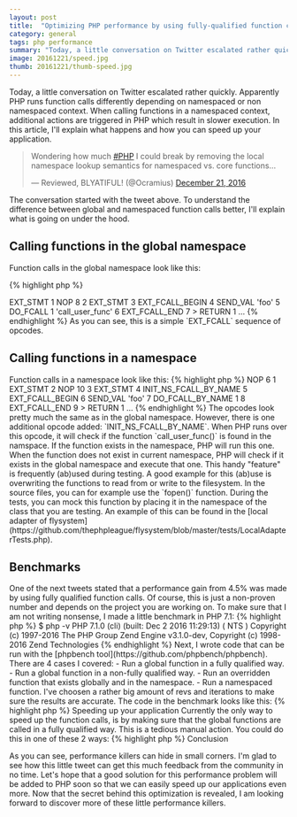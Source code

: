 ```yaml
---
layout: post
title:  "Optimizing PHP performance by using fully-qualified function calls"
category: general
tags: php performance
summary: "Today, a little conversation on Twitter escalated rather quickly. Apparently PHP runs function calls differently depending on namespaced or non namespaced context. When calling functions in a namespaced context, additional actions are triggered in PHP which result in slower execution. In this article, I'll explain what happens and how you can speed up your application."
image: 20161221/speed.jpg
thumb: 20161221/thumb-speed.jpg
---
```



<p>
    Today, a little conversation on Twitter escalated rather quickly.
    Apparently PHP runs function calls differently depending on namespaced or non namespaced context.
    When calling functions in a namespaced context, additional actions are triggered in PHP which result in slower execution.
    In this article, I'll explain what happens and how you can speed up your application.
</p>

<blockquote class="twitter-tweet" data-lang="en"><p lang="en" dir="ltr">Wondering how much <a href="https://twitter.com/hashtag/PHP?src=hash">#PHP</a> I could break by removing the local namespace lookup semantics for namespaced vs. core functions...</p>&mdash; Reviewed, BLYATIFUL! (@Ocramius) <a href="https://twitter.com/Ocramius/status/811504929357660160">December 21, 2016</a></blockquote>
<script async src="//platform.twitter.com/widgets.js" charset="utf-8"></script>

<p>
    The conversation started with the tweet above. 
    To understand the difference between global and namespaced function calls better, I'll explain what is going on under the hood.
</p>


<h2>Calling functions in the global namespace</h2>

Function calls in the global namespace look like this:

{% highlight php %}
<?php
// global.php

function foo() {
    echo 'bar';
}

call_user_func('foo');
{% endhighlight %}

After parsing this script, the opcodes look like this:

{% highlight sh %}
$ php -d vld.active=1 -d vld.execute=0 global.php

...
line     #* E I O op                           fetch          ext  return  operands
-------------------------------------------------------------------------------------
   4     0  E >   EXT_STMT
         1        NOP
   8     2        EXT_STMT
         3        EXT_FCALL_BEGIN
         4        SEND_VAL                                                 'foo'
         5        DO_FCALL                                      1          'call_user_func'
         6        EXT_FCALL_END
         7      > RETURN                                                   1

...
{% endhighlight %}

As you can see, this is a simple `EXT_FCALL` sequence of opcodes.


<h2>Calling functions in a namespace</h2>

Function calls in a namespace look like this:

{% highlight php %}
<?php
// namespaced.php

namespace baz;

function foo() {
    echo 'bar';
}

call_user_func('foo');
{% endhighlight %}

After parsing this script, the opcodes look like this:

{% highlight sh %}
$ php -d vld.active=1 -d vld.execute=0 global.php

...
line     #* E I O op                           fetch          ext  return  operands
-------------------------------------------------------------------------------------
   4     0  E >   NOP
   6     1        EXT_STMT
         2        NOP
  10     3        EXT_STMT
         4        INIT_NS_FCALL_BY_NAME
         5        EXT_FCALL_BEGIN
         6        SEND_VAL                                                 'foo'
         7        DO_FCALL_BY_NAME                              1
         8        EXT_FCALL_END
         9      > RETURN                                                   1
...
{% endhighlight %}

The opcodes look pretty much the same as in the global namespace. 
However, there is one additional opcode added: `INIT_NS_FCALL_BY_NAME`.
When PHP runs over this opcode, it will check if the function `call_user_func()` is found in the namspace.
If the function exists in the namespace, PHP will run this one.
When the function does not exist in current namespace, PHP will check if it exists in the global namespace and execute that one.

This handy "feature" is frequently (ab)used during testing.
A good example for this (ab)use is overwriting the functions to read from or write to the filesystem.
In the source files, you can for example use the `fopen()` function.
During the tests, you can mock this function by placing it in the namespace of the class that you are testing.
An example of this can be found in the [local adapter of flysystem](https://github.com/thephpleague/flysystem/blob/master/tests/LocalAdapterTests.php).


<h2>Benchmarks</h2>

One of the next tweets stated that a performance gain from 4.5% was made by using fully qualified function calls.
Of course, this is just a non-proven number and depends on the project you are working on.
To make sure that I am not writing nonsense, I made a little benchmark in PHP 7.1:

{% highlight php %}
$ php -v

PHP 7.1.0 (cli) (built: Dec  2 2016 11:29:13) ( NTS )
Copyright (c) 1997-2016 The PHP Group
Zend Engine v3.1.0-dev, Copyright (c) 1998-2016 Zend Technologies
{% endhighlight %}

Next, I wrote code that can be run with the [phpbench tool](https://github.com/phpbench/phpbench).
There are 4 cases I covered:

- Run a global function in a fully qualified way.
- Run a global function in a non-fully qualified way.
- Run an overridden function that exists globally and in the namespace.
- Run a namespaced function.

I've choosen a rather big amount of revs and iterations to make sure the results are accurate.
The code in the benchmark looks like this:

{% highlight php %}
<?php

namespace {
    function a(){}
    function b() {}
}

namespace foo {

    function b() {}
    function c() {}

    /**
     * @Revs(10000)
     * @Iterations(100)
     */
    class MixedBench
    {
        public function benchFqGlobalFunction()
        {
            \a();
        }

        public function benchGlobalFunction()
        {
            a();
        }

        public function benchOverriddenFunction()
        {
            b();
        }

        public function benchNamespacedFunction()
        {
            c();
        }
    }
}
{% endhighlight %}

This is an overview of the results:

{% highlight sh %}
$ phpbench run bench

\foo\MixedBench

    benchFqGlobalFunction         I99 P0 	[μ Mo]/r: 0.145 0.141 (μs) 	[μSD μRSD]/r: 0.018μs 12.59%
    benchGlobalFunction           I99 P0 	[μ Mo]/r: 0.148 0.145 (μs) 	[μSD μRSD]/r: 0.021μs 14.38%
    benchOverriddenFunction       I99 P0 	[μ Mo]/r: 0.157 0.157 (μs) 	[μSD μRSD]/r: 0.022μs 13.82%
    benchNamespacedFunction       I99 P0 	[μ Mo]/r: 0.157 0.159 (μs) 	[μSD μRSD]/r: 0.019μs 12.38%

4 subjects, 400 iterations, 40,000 revs, 0 rejects
(best [mean mode] worst) = 0.124 [0.152 0.151] 0.225 (μs)
⅀T: 60.773μs μSD/r 0.020μs μRSD/r: 13.293%
suite: 133a2c5566a4e9fb57b0251cebfd189bc150f104, date: 2016-12-21, stime: 22:06:03

+-------------------------+-------+-----+---------+--------+
| subject                 | revs  | its | mean    | diff   |
+-------------------------+-------+-----+---------+--------+
| benchFqGlobalFunction   | 10000 | 100 | 0.145μs | 0.00%  |
| benchGlobalFunction     | 10000 | 100 | 0.148μs | +2.26% |
| benchNamespacedFunction | 10000 | 100 | 0.157μs | +8.55% |
| benchOverriddenFunction | 10000 | 100 | 0.157μs | +8.38% |
+-------------------------+-------+-----+---------+--------+
{% endhighlight %}

As expected, the fully qualified global function call is the fastst one. 
This is because PHP does not need to go through the `INIT_NS_FCALL_BY_NAME` opcode.
When calling the global function in a non-fully qualified way, it is slower.
Running functions inside a namspace are always slower then running global functions.

Of course, this is not a big overhead in this simple benchmark.
It could be a big overhead if you think about the amount of function calls per run.
PHP is not able to optimize this since it is possible that functions get defined during runtime.


<h2>Speeding up your application</h2>

Currently the only way to speed up the function calls, is by making sure that the global functions are called in a fully qualified way.
This is a tedious manual action. You could do this in one of these 2 ways:

{% highlight php %}
<?php
// solution 1:
namespace baz;
\foo();

// solution 2:
namespace baz;
use function foo;
foo();
{% endhighlight %}

Luckily for us, the community is very creative and alert when it comes to performance.
In the future, maybe one of the following solutions is less boring to implement:

- Add a `declare(no_dynamic_functions=1)` on top of the PHP file or maybe in a future [`namespace_scoped_declares`](https://wiki.php.net/rfc/namespace_scoped_declares) method.
- [Autocompletion to FQ function names in PHPStorm.](https://youtrack.jetbrains.com/issue/WI-34446)


<h2>Conclusion</h2>

<p>
    As you can see, performance killers can hide in small corners.
    I'm glad to see how this little tweet can get this much feedback from the community in no time.
    Let's hope that a good solution for this performance problem will be added to PHP soon so that we can easily speed up our applications even more.
    Now that the secret behind this optimization is revealed, I am looking forward to discover more of these little performance killers.
</p>
